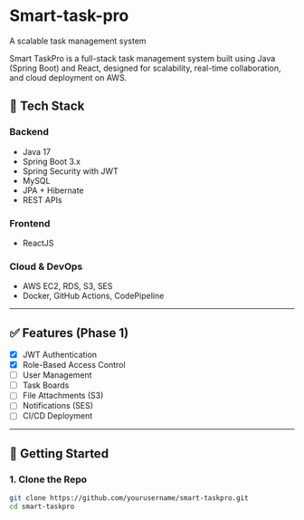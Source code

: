 # Smart-task-pro
A scalable task management system


Smart TaskPro is a full-stack task management system built using Java (Spring Boot) and React, designed for scalability, real-time collaboration, and cloud deployment on AWS.

## 🔧 Tech Stack

### Backend
- Java 17
- Spring Boot 3.x
- Spring Security with JWT
- MySQL
- JPA + Hibernate
- REST APIs

### Frontend 
- ReactJS 

### Cloud & DevOps
- AWS EC2, RDS, S3, SES
- Docker, GitHub Actions, CodePipeline

---

## ✅ Features (Phase 1)
- [x] JWT Authentication
- [x] Role-Based Access Control
- [ ] User Management
- [ ] Task Boards
- [ ] File Attachments (S3)
- [ ] Notifications (SES)
- [ ] CI/CD Deployment

---

## 🏃 Getting Started

### 1. Clone the Repo
```bash
git clone https://github.com/yourusername/smart-taskpro.git
cd smart-taskpro
